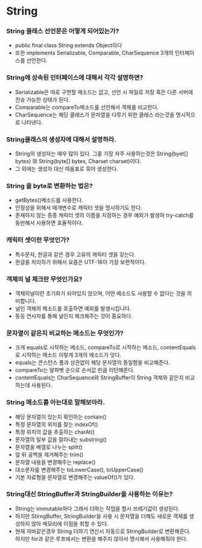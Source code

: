 # String

### String 클래스 선언문은 어떻게 되어있는가?

- public final class String extends Object이다
- 또한 implements Serializable, Comparable<String>, CharSequence 3개의 인터페이스를 선언한다.

### String에 상속된 인터페이스에 대해서 각각 설명하면?

- Serializable은 따로 구현할 메소드는 없고, 선언 시 파일로 저장 혹은 다른 서버에 전송 가능한 상태가 된다.
- Comparable는 compareTo메소드를 선언해서 객체를 비교한다.
- CharSequence는 해당 클래스가 문자열을 다루기 위한 클래스 라는것을 명시적으로 나타낸다.

### String클래스의 생성자에 대해서 설명하라.

- String의 생성자는 매우 많이 있다. 그중 가장 자주 사용하는것은 String(byet[] bytes) 와 String(byte[] bytes, Charset charset)이다.
- 그 외에는 생성자 대신 따옴표로 묶어 생성한다.

### String 을 byte로 변환하는 법은?

- getBytes()메소드를 사용한다.
- 안정성을 위해서 매개변수로 캐릭터 셋을 명시하기도 한다.
- 존재하지 않는 종종 캐릭터 셋의 이름을 지정하는 경우 예외가 발생하 try-catch를 동반해서 사용하면 효율적이다.

### 캐릭터 셋이란 무엇인가?

- 특수문자, 한글과 같은 경우 고유의 캐릭터 셋을 갖는다.
- 한글을 처리하기 위해서 요즘은 UTF-16이 가장 보편적이다.

### 객체의 널 체크란 무엇인가요?

- 객체의널이란 초기화가 되어있지 않으며, 어떤 메소드도 사용할 수 없다는 것을 의미합니다.
- 널인 객체의 메소드를 호출하면 예외를 발생시킵니다.
- 동등 연사자를 통해 널인지 체크해주는 것이 중요하다.

### 문자열이 같은지 비교하는 메소드는 무엇인가?

- 크게 equals로 시작하는 메소드, compareTo로 시작하는 메소드, contentEquals로 시작하는 메소드 이렇게 3개의 메소드가 잇다.
- equals는 콘스턴스 풀과 상관없이 해당 문자열의 동일함을 비교해준다.
- compareTo는 알파벳 순으로 순서값 만큼 리턴해준다.
- contentEquals는 CharSequence와 StringBuffer이 String 객체와 같은지 비교하는데 사용된다.

### String 메소드를 아는대로 말해보아라.

- 해당 문자열이 있는지 확인하는 contain()
- 특정 문자열의 위치를 찾는 indexOf()
- 특정 위치의 값을 추출하는 charAt()
- 문자열의 일부 값을 잘라내는 substring()
- 문자열을 배열로 나누는 split()
- 앞 뒤 공백을 제거해주는 trim()
- 문자열 내용을 변경해주는 replace()
- 대소문자를 변경해주는 toLowerCase(), toUpperCase()
- 기본 자료형을 문자열로 변경해주는 valueOf()가 있다.

### String대신 StringBuffer과 StringBuilder을 사용하는 이유는?

- String는 immutable하다 그래서 더하는 작업을 할시 쓰레기값이 생성된다.
- 하지만 StirngBuffer, StringBuilder을 사용 시 문자열을 더해도 새로운 객체를 생성하지 않아 메모리에 이점을 취할 수 있다.
- 현재 자바같은경우 String 더하기 연산시 자동으로 StringBuilder로 변환해준다. 하지만 for과 같은 루프에서는 변환을 해주지 않아서 명시해서 사용해줘야 한다.

